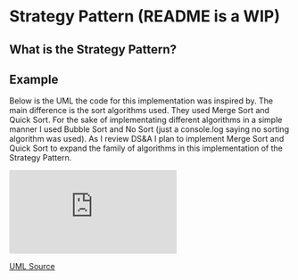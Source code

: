# Strategy Pattern (README is a WIP)

## What is the Strategy Pattern?

## Example

Below is the UML the code for this implementation was inspired by. The main difference is the sort algorithms used. They used Merge Sort and Quick Sort. For the sake of implementating different algorithms in a simple manner I used Bubble Sort and No Sort (just a console.log saying no sorting algorithm was used). As I review DS&A I plan to implement Merge Sort and Quick Sort to expand the family of algorithms in this implementation of the Strategy Pattern.

![UML Image](https://java2blog.com/wp-content/webpc-passthru.php?src=https://java2blog.com/wp-content/uploads/2018/04/classDigramStrategyPattern.jpg&nocache=1)

[UML Source](https://java2blog.com/strategy-design-pattern-java/)
